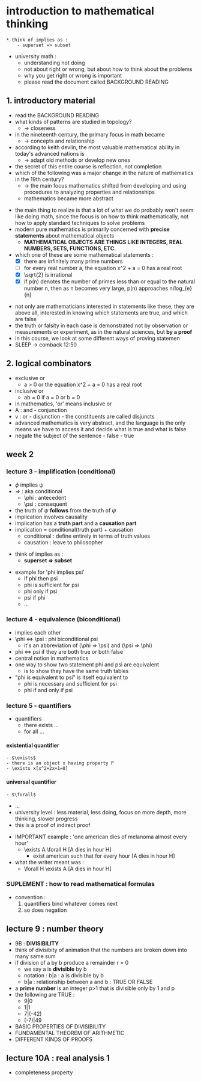 # introduction to mathematical thinking
```lecture3
* think of implies as :
    - superset => subset
```
- university math :
    - understanding not doing
    - not about right or wrong, but about how to think about the problems
    - why you get right or wrong is important
    - please read the document called BACKGROUND READING

## 1. introductory material
- read the BACKGROUND READING
- what kinds of patterns are studied in topology?
    - -> closeness
- in the nineteenth century, the primary focus in math became
    - -> concepts and relationship
- according to keith devlin, the most valuable mathematical ability in today's advanced nations is
    - -> adapt old methods or develop new ones
- the secret of this entire course is reflection, not completion
- which of the following was a major change in the nature of mathematics in the 19th century?
    - -> the main focus mathematics shifted from developing and using procedures to analyzing properties and relationships
    - mathematics became more abstract
* the main thing to realize is that a lot of what we do probably won't seem like doing math, since the focus is on how to think mathematically, not how to apply standard techniques to solve problems
* modern pure mathematics is primarily concerned with **precise statements** about mathematical objects
    * **MATHEMATICAL OBJECTS ARE THINGS LIKE INTEGERS, REAL NUMBERS, SETS, FUNCTIONS, ETC.**
* which one of these are some mathematical statements :
    * [X] there are infinitely many prime numbers
    * [ ] for every real number a, the equation x^2 + a = 0 has a real root
    * [X] \sqrt{2} is irrational
    * [X] if p(n) denotes the number of primes less than or equal to the natural number n, then as n becomes very large, p(n) approaches n/log_{e}{n}
- not only are mathematicians interested in statements like these, they are above all, interested in knowing which statements are true, and which are false
- the truth or falsity in each case is demonstrated not by observation or measurements or experiment, as in the natural sciences, but **by a proof**
- in this course, we look at some different ways of proving statemen
- SLEEP -> comback 12:50

## 2. logical combinators
- exclusive or
    - a > 0 or the equation x^2 + a = 0 has a real root 
- inclusive or 
    - ab = 0 if a = 0 or b = 0 
- in mathematics, 'or' means inclusive or
- A : and - conjunction
- v : or - disjunction - the constituents are called disjuncts
- advanced mathematics is very abstract, and the language is the only means we have to access it and decide what is true and what is false
- negate the subject of the sentence - false - true

## week 2
### lecture 3 - implification (conditional)
- $\phi$ implies $\psi$
- => : aka conditional
    - \phi : antecedent
    - \psi : consequent
- the truth of $\psi$ **follows** from the truth of $\psi$
- implication involves causality
- implication has a **truth part** and a **causation part**
- implication = conditional(truth part) + causation
    - conditional : define entirely in terms of truth values 
    - causation : leave to philosopher
* think of implies as :
    - **superset => subset**
- example for 'phi implies psi'
    - if phi then psi 
    - phi is sufficient for psi
    - phi only if psi
    * psi if phi
    * ...
### lecture 4 - equivalence (biconditional)
- implies each other
- \phi <=> \psi : phi biconditional psi
    - it's an abbreviation of (\phi => \psi) and (\psi => \phi)
- phi <=> psi if they are both true or both false
- central notion in mathematics
- one way to show two statement phi and psi are equivalent
    - is to show they have the same truth tables
- "phi is equivalent to psi" is itself equivalent to
    - phi is necessary and sufficient for psi
    - phi if and only if psi

### lecture 5 - quantifiers
- quantifiers
    - there exists ...
    - for all ...
#### existential quantifier
    - $\exists$
    - there is an object x having property P
    - \exists x[x^2+2x+1=0]
#### universal quantifier
    - $\forall$
- ...
- university level : less material, less doing, focus on more depth, more thinking, slower progress
- this is a proof of indirect proof

* IMPORTANT example : 'one american dies of melanoma almost every hour'
    * \exists A \forall H [A dies in hour H]
        * exist american such that for every hour [A dies in hour H]
* what the writer meant was :
    * \forall H \exists A [A dies in hour H]

### SUPLEMENT : how to read mathematical formulas
- convention :
    1. quantifiers bind whatever comes next
    2. so does negation

## lecture 9 : number theory
- 9B : **DIVISIBILITY**
- think of divisibity of animation that the numbers are broken down into many same sum
- if division of a by b produce a remainder r = 0
    - we say a is **divisible** by b
    - notation : b|a : a is divisible by b
    - b|a : relationship between a and b : TRUE OR FALSE
- a **prime number** is an integer p>1 that is divisible only by 1 and p
- the following are TRUE :
    - 9|0
    - 1|1
    - 7|(-42)
    - (-7)|49
- BASIC PROPERTIES OF DIVISIBILITY
- FUNDAMENTAL THEOREM OF ARITHMETIC
- DIFFERENT KINDS OF PROOFS

## lecture 10A : real analysis 1
- completeness property
